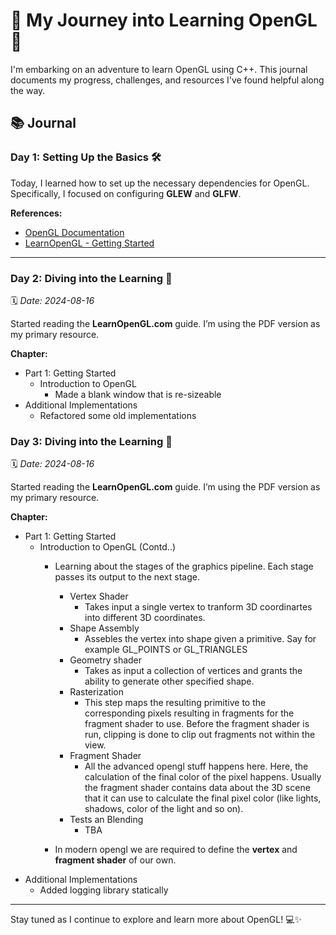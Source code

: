 ﻿# 🌟 My Journey into Learning OpenGL 🚀

I'm embarking on an adventure to learn OpenGL using C++. This journal documents my progress, challenges, and resources I've found helpful along the way.

## 📚 Journal

### Day 1: Setting Up the Basics 🛠️
Today, I learned how to set up the necessary dependencies for OpenGL. Specifically, I focused on configuring **GLEW** and **GLFW**.

**References:**
- [OpenGL Documentation](https://docs.gl/)
- [LearnOpenGL - Getting Started](https://learnopengl.com/Getting-started/OpenGL)

---

### Day 2: Diving into the Learning 📖
🗓️ *Date: 2024-08-16*

Started reading the **LearnOpenGL.com** guide. I’m using the PDF version as my primary resource.

**Chapter:**
- Part 1: Getting Started
    - Introduction to OpenGL
        - Made a blank window that is re-sizeable
- Additional Implementations
    - Refactored some old implementations
 
### Day 3: Diving into the Learning 📖
🗓️ *Date: 2024-08-16*

Started reading the **LearnOpenGL.com** guide. I’m using the PDF version as my primary resource.

**Chapter:**
- Part 1: Getting Started
    - Introduction to OpenGL (Contd..)
        - Learning about the stages of the graphics pipeline. Each stage passes its output to the next stage.
            - Vertex Shader
                - Takes input a single vertex to tranform 3D coordinartes into different 3D coordinates. 
            - Shape Assembly
                - Assebles the vertex into shape given a primitive. Say for example GL_POINTS or GL_TRIANGLES     
            - Geometry shader
                - Takes as input a collection of vertices and grants the ability to generate other specified shape.     
            - Rasterization
                - This step maps the resulting primitive to the corresponding pixels resulting in fragments
                  for the fragment shader to use. Before the fragment shader is run, clipping is done to clip
                  out fragments not within the view.
            - Fragment Shader
                - All the advanced opengl stuff happens here. Here, the calculation of the final color of the 
                  pixel happens. Usually the fragment shader contains data about the 3D scene that it can use 
                  to calculate the final pixel color (like lights, shadows, color of the light and so on).
            - Tests an Blending
                - TBA    

        - In modern opengl we are required to define the **vertex** and **fragment shader** of our own.
- Additional Implementations
    - Added logging library statically

---

Stay tuned as I continue to explore and learn more about OpenGL! 💻✨